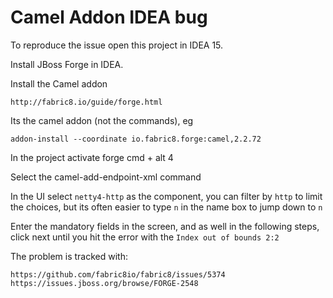 Camel Addon IDEA bug
====================

To reproduce the issue open this project in IDEA 15. 

Install JBoss Forge in IDEA.

Install the Camel addon

    http://fabric8.io/guide/forge.html

Its the camel addon (not the commands), eg

    addon-install --coordinate io.fabric8.forge:camel,2.2.72

 In the project activate forge cmd + alt 4
 
 Select the camel-add-endpoint-xml command

 In the UI select `netty4-http` as the component, you can filter by `http` to limit the choices, but its often easier to type `n` in the name box to jump down to `n`

 Enter the mandatory fields in the screen, and as well in the following steps, click next until you hit the error with the `Index out of bounds 2:2`

 The problem is tracked with:

    https://github.com/fabric8io/fabric8/issues/5374
    https://issues.jboss.org/browse/FORGE-2548

       